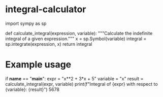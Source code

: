# integral-calculator
import sympy as sp

def calculate_integral(expression, variable):
    """Calculate the indefinite integral of a given expression."""
    x = sp.Symbol(variable)
    integral = sp.integrate(expression, x)
    return integral

# Example usage
if __name__ == "__main__":
    expr = "x**2 + 3*x + 5"
    variable = "x"
    result = calculate_integral(expr, variable)
    print(f"Integral of {expr} with respect to {variable}: {result}")
5678
